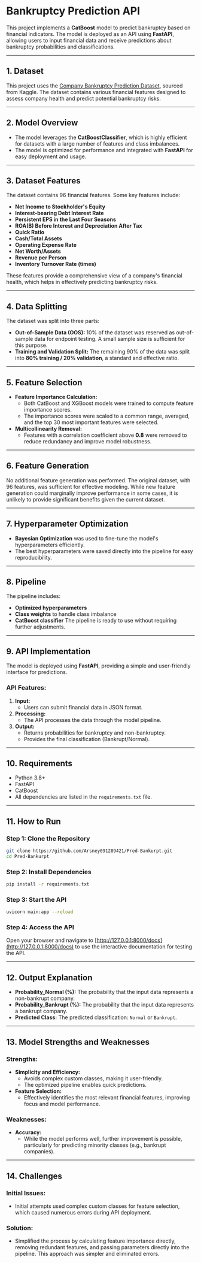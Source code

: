 
# **Bankruptcy Prediction API**

This project implements a **CatBoost** model to predict bankruptcy based on financial indicators. The model is deployed as an API using **FastAPI**, allowing users to input financial data and receive predictions about bankruptcy probabilities and classifications.

---

## **1. Dataset**
This project uses the [Company Bankruptcy Prediction Dataset](https://www.kaggle.com/datasets/fedesoriano/company-bankruptcy-prediction), sourced from Kaggle. The dataset contains various financial features designed to assess company health and predict potential bankruptcy risks.

---

## **2. Model Overview**
- The model leverages the **CatBoostClassifier**, which is highly efficient for datasets with a large number of features and class imbalances.
- The model is optimized for performance and integrated with **FastAPI** for easy deployment and usage.

---

## **3. Dataset Features**
The dataset contains 96 financial features. Some key features include:
- **Net Income to Stockholder's Equity**
- **Interest-bearing Debt Interest Rate**
- **Persistent EPS in the Last Four Seasons**
- **ROA(B) Before Interest and Depreciation After Tax**
- **Quick Ratio**
- **Cash/Total Assets**
- **Operating Expense Rate**
- **Net Worth/Assets**
- **Revenue per Person**
- **Inventory Turnover Rate (times)**

These features provide a comprehensive view of a company's financial health, which helps in effectively predicting bankruptcy risks.

---

## **4. Data Splitting**
The dataset was split into three parts:
- **Out-of-Sample Data (OOS):** 10% of the dataset was reserved as out-of-sample data for endpoint testing. A small sample size is sufficient for this purpose.
- **Training and Validation Split:** The remaining 90% of the data was split into **80% training / 20% validation**, a standard and effective ratio.

---

## **5. Feature Selection**
- **Feature Importance Calculation:**
  - Both CatBoost and XGBoost models were trained to compute feature importance scores.
  - The importance scores were scaled to a common range, averaged, and the top 30 most important features were selected.
- **Multicollinearity Removal:**
  - Features with a correlation coefficient above **0.8** were removed to reduce redundancy and improve model robustness.

---

## **6. Feature Generation**
No additional feature generation was performed. The original dataset, with 96 features, was sufficient for effective modeling.
While new feature generation could marginally improve performance in some cases, it is unlikely to provide significant benefits given the current dataset.

---

## **7. Hyperparameter Optimization**
- **Bayesian Optimization** was used to fine-tune the model's hyperparameters efficiently.
- The best hyperparameters were saved directly into the pipeline for easy reproducibility.

---

## **8. Pipeline**
The pipeline includes:
- **Optimized hyperparameters**
- **Class weights** to handle class imbalance
- **CatBoost classifier**
The pipeline is ready to use without requiring further adjustments.

---

## **9. API Implementation**
The model is deployed using **FastAPI**, providing a simple and user-friendly interface for predictions.

### **API Features:**
1. **Input:**
   - Users can submit financial data in JSON format.
2. **Processing:**
   - The API processes the data through the model pipeline.
3. **Output:**
   - Returns probabilities for bankruptcy and non-bankruptcy.
   - Provides the final classification (Bankrupt/Normal).

---

## **10. Requirements**
- Python 3.8+
- FastAPI
- CatBoost
- All dependencies are listed in the `requirements.txt` file.

---

## **11. How to Run**

### **Step 1: Clone the Repository**
```bash
git clone https://github.com/Arsney091289421/Pred-Bankurpt.git
cd Pred-Bankurpt
```

### **Step 2: Install Dependencies**
```bash
pip install -r requirements.txt
```

### **Step 3: Start the API**
```bash
uvicorn main:app --reload
```

### **Step 4: Access the API**
Open your browser and navigate to [http://127.0.0.1:8000/docs](http://127.0.0.1:8000/docs) to use the interactive documentation for testing the API.

---

## **12. Output Explanation**
- **Probability_Normal (%):** The probability that the input data represents a non-bankrupt company.
- **Probability_Bankrupt (%):** The probability that the input data represents a bankrupt company.
- **Predicted Class:** The predicted classification: `Normal` or `Bankrupt`.

---

## **13. Model Strengths and Weaknesses**

### **Strengths:**
- **Simplicity and Efficiency:**
  - Avoids complex custom classes, making it user-friendly.
  - The optimized pipeline enables quick predictions.
- **Feature Selection:**
  - Effectively identifies the most relevant financial features, improving focus and model performance.

### **Weaknesses:**
- **Accuracy:**
  - While the model performs well, further improvement is possible, particularly for predicting minority classes (e.g., bankrupt companies).

---

## **14. Challenges**

### **Initial Issues:**
- Initial attempts used complex custom classes for feature selection, which caused numerous errors during API deployment.

### **Solution:**
- Simplified the process by calculating feature importance directly, removing redundant features, and passing parameters directly into the pipeline. This approach was simpler and eliminated errors.


